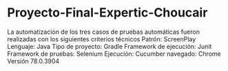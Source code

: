 # Proyecto-Final-Expertic-Choucair
La automatización de los tres casos de pruebas automáticas fueron realizadas con los siguientes criterios técnicos
Patrón: ScreenPlay 
Lenguaje: Java
Tipo de proyecto: Gradle
Framework de ejecución: Junit
Framework de pruebas: Selenium
Ejecución: Cucumber
navegado: Chrome Versión 78.0.3904
